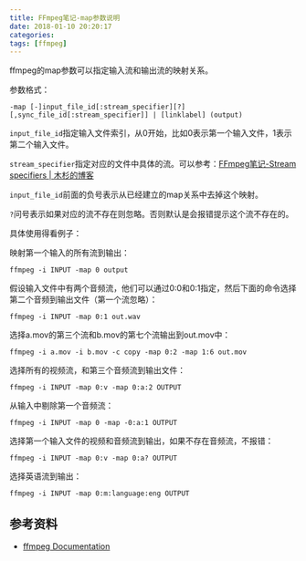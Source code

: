 ```yaml
---
title: FFmpeg笔记-map参数说明
date: 2018-01-10 20:20:17
categories:
tags: [ffmpeg]
---
```


ffmpeg的map参数可以指定输入流和输出流的映射关系。

<!--more-->

参数格式：

```
-map [-]input_file_id[:stream_specifier][?][,sync_file_id[:stream_specifier]] | [linklabel] (output)
```

`input_file_id`指定输入文件索引，从0开始，比如0表示第一个输入文件，1表示第二个输入文件。

`stream_specifier`指定对应的文件中具体的流。可以参考：[FFmpeg笔记-Stream specifiers | 木杉的博客](http://mushanshitiancai.github.io/2018/01/10/tools/FFmpeg%E7%AC%94%E8%AE%B0-Stream-specifiers/)

`input_file_id`前面的负号表示从已经建立的map关系中去掉这个映射。

`?`问号表示如果对应的流不存在则忽略。否则默认是会报错提示这个流不存在的。

具体使用得看例子：

映射第一个输入的所有流到输出：

    ffmpeg -i INPUT -map 0 output

假设输入文件中有两个音频流，他们可以通过0:0和0:1指定，然后下面的命令选择第二个音频到输出文件（第一个流忽略）：

    ffmpeg -i INPUT -map 0:1 out.wav

选择a.mov的第三个流和b.mov的第七个流输出到out.mov中：

    ffmpeg -i a.mov -i b.mov -c copy -map 0:2 -map 1:6 out.mov

选择所有的视频流，和第三个音频流到输出文件：

    ffmpeg -i INPUT -map 0:v -map 0:a:2 OUTPUT

从输入中剔除第一个音频流：

    ffmpeg -i INPUT -map 0 -map -0:a:1 OUTPUT

选择第一个输入文件的视频和音频流到输出，如果不存在音频流，不报错：

    ffmpeg -i INPUT -map 0:v -map 0:a? OUTPUT

选择英语流到输出：

    ffmpeg -i INPUT -map 0:m:language:eng OUTPUT

## 参考资料
- [ffmpeg Documentation](http://ffmpeg.org/ffmpeg.html#Advanced-options)